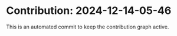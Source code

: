# Contribution: 2024-12-14-05-46
This is an automated commit to keep the contribution graph active.
